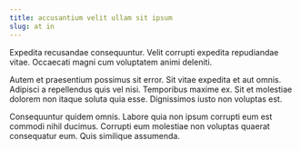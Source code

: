 ```yaml
---
title: accusantium velit ullam sit ipsum
slug: at in
---
```


Expedita recusandae consequuntur. Velit corrupti expedita repudiandae vitae. Occaecati magni cum voluptatem animi deleniti.

Autem et praesentium possimus sit error. Sit vitae expedita et aut omnis. Adipisci a repellendus quis vel nisi. Temporibus maxime ex. Sit et molestiae dolorem non itaque soluta quia esse. Dignissimos iusto non voluptas est.

Consequuntur quidem omnis. Labore quia non ipsum corrupti eum est commodi nihil ducimus. Corrupti eum molestiae non voluptas quaerat consequatur eum. Quis similique assumenda.
